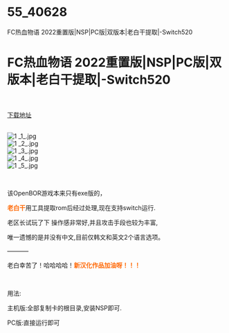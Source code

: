 # 55_40628
FC热血物语 2022重置版|NSP|PC版|双版本|老白干提取|-Switch520
# FC热血物语 2022重置版|NSP|PC版|双版本|老白干提取|-Switch520
 <br/></br>
[下载地址](https://www.switch520.cc/article/40628 "下载地址")
<br/></br>

<p><img title="1 _1_.jpg" src="https://www.switch520.cc/muke_img/2022_08_30_9e1be75ba9fd7.jpg" alt="1 _1_.jpg"><br>
<img title="1 _2_.jpg" src="https://www.switch520.cc/muke_img/2022_08_30_5e0bbf6ec5560.jpg" alt="1 _2_.jpg"><br>
<img title="1 _3_.jpg" src="https://www.switch520.cc/muke_img/2022_08_30_0d08dd3f8a1b8.jpg" alt="1 _3_.jpg"><br>
<img title="1 _4_.jpg" src="https://www.switch520.cc/muke_img/2022_08_30_73e2ac6c87623.jpg" alt="1 _4_.jpg"><br>
<img title="1 _5_.jpg" src="https://www.switch520.cc/muke_img/2022_08_30_72d3e38cf09cb.jpg" alt="1 _5_.jpg"></p>
<p>&nbsp;</p>
<p>该OpenBOR游戏本来只有exe版的，</p>
<p><span style="color: #ff6600;"><strong>老白干</strong></span>用工具提取rom后经过处理,现在支持switch运行.</p>
<p>老区长试玩了下 操作感非常好,并且攻击手段也较为丰富,</p>
<p>唯一遗憾的是并没有中文,目前仅韩文和英文2个语言选项。</p>
<p>———–</p>
<p>老白幸苦了！哈哈哈哈！<span style="color: #ff6600;"><strong>新汉化作品加油呀！！！</strong></span></p>
<p>&nbsp;</p>
<p>用法:</p>
<p>主机版:全部复制卡的根目录,安装NSP即可.</p>
<p>PC版:直接运行即可</p>
<p>&nbsp;</p>




